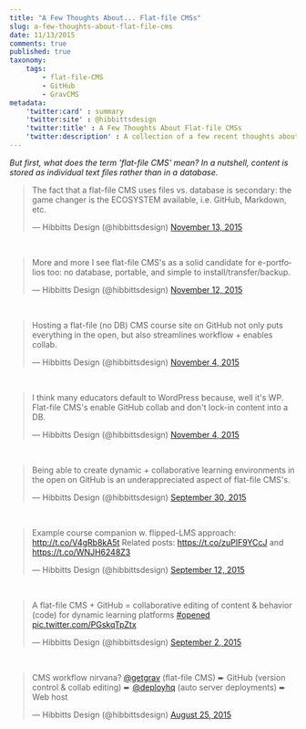 ```yaml
---
title: "A Few Thoughts About... Flat-file CMSs"
slug: a-few-thoughts-about-flat-file-cms
date: 11/13/2015
comments: true
published: true
taxonomy:
    tags:
        - flat-file-CMS
        - GitHub
        - GravCMS
metadata:
    'twitter:card' : summary
    'twitter:site' : @hibbittsdesign
    'twitter:title' : A Few Thoughts About Flat-file CMSs
    'twitter:description' : A collection of a few recent thoughts about flat-file CMSs.
---
```


_But first, what does the term 'flat-file CMS' mean? In a nutshell, content is stored as individual text files rather than in a database._

<blockquote class="twitter-tweet" lang="en"><p lang="en" dir="ltr">The fact that a flat-file CMS uses files vs. database is secondary: the game changer is the ECOSYSTEM available, i.e. GitHub, Markdown, etc.</p>&mdash; Hibbitts Design (@hibbittsdesign) <a href="https://twitter.com/hibbittsdesign/status/665245264379187201">November 13, 2015</a></blockquote>
<script async src="//platform.twitter.com/widgets.js" charset="utf-8"></script>
<br>
<blockquote class="twitter-tweet" lang="en"><p lang="en" dir="ltr">More and more I see flat-file CMS&#39;s as a solid candidate for e-portfolios too: no database, portable, and simple to install/transfer/backup.</p>&mdash; Hibbitts Design (@hibbittsdesign) <a href="https://twitter.com/hibbittsdesign/status/664853954887421955">November 12, 2015</a></blockquote>
<script async src="//platform.twitter.com/widgets.js" charset="utf-8"></script>
<br>
<blockquote class="twitter-tweet" lang="en"><p lang="en" dir="ltr">Hosting a flat-file (no DB) CMS course site on GitHub not only puts everything in the open, but also streamlines workflow + enables collab.</p>&mdash; Hibbitts Design (@hibbittsdesign) <a href="https://twitter.com/hibbittsdesign/status/662030545250029568">November 4, 2015</a></blockquote>
<script async src="//platform.twitter.com/widgets.js" charset="utf-8"></script>
<br>
<blockquote class="twitter-tweet" lang="en"><p lang="en" dir="ltr">I think many educators default to WordPress because, well it&#39;s WP. Flat-file CMS&#39;s enable GitHub collab and don&#39;t lock-in content into a DB.</p>&mdash; Hibbitts Design (@hibbittsdesign) <a href="https://twitter.com/hibbittsdesign/status/662027952641736704">November 4, 2015</a></blockquote>
<script async src="//platform.twitter.com/widgets.js" charset="utf-8"></script>
<br>
<blockquote class="twitter-tweet" lang="en"><p lang="en" dir="ltr">Being able to create dynamic + collaborative learning environments in the open on GitHub is an underappreciated aspect of flat-file CMS&#39;s.</p>&mdash; Hibbitts Design (@hibbittsdesign) <a href="https://twitter.com/hibbittsdesign/status/649336394276429825">September 30, 2015</a></blockquote>
<script async src="//platform.twitter.com/widgets.js" charset="utf-8"></script>
<br>
<blockquote class="twitter-tweet" lang="en"><p lang="en" dir="ltr">Example course companion w. flipped-LMS approach: <a href="http://t.co/V4gRb8kA5t">http://t.co/V4gRb8kA5t</a> Related posts: <a href="https://t.co/zuPIF9YCcJ">https://t.co/zuPIF9YCcJ</a> and <a href="https://t.co/WNJH6248Z3">https://t.co/WNJH6248Z3</a></p>&mdash; Hibbitts Design (@hibbittsdesign) <a href="https://twitter.com/hibbittsdesign/status/642849942134886400">September 12, 2015</a></blockquote>
<script async src="//platform.twitter.com/widgets.js" charset="utf-8"></script>
<br>
<blockquote class="twitter-tweet" lang="en"><p lang="en" dir="ltr">A flat-file CMS + GitHub = collaborative editing of content &amp; behavior (code) for dynamic learning platforms <a href="https://twitter.com/hashtag/opened?src=hash">#opened</a> <a href="http://t.co/PGskqTpZtx">pic.twitter.com/PGskqTpZtx</a></p>&mdash; Hibbitts Design (@hibbittsdesign) <a href="https://twitter.com/hibbittsdesign/status/639142569918640128">September 2, 2015</a></blockquote>
<script async src="//platform.twitter.com/widgets.js" charset="utf-8"></script>
<br>
<blockquote class="twitter-tweet" lang="en"><p lang="en" dir="ltr">CMS workflow nirvana? <a href="https://twitter.com/getgrav">@getgrav</a> (flat-file CMS) ➨ GitHub (version control &amp; collab editing) ➨ <a href="https://twitter.com/deployhq">@deployhq</a> (auto server deployments) ➨ Web host</p>&mdash; Hibbitts Design (@hibbittsdesign) <a href="https://twitter.com/hibbittsdesign/status/636230420086984705">August 25, 2015</a></blockquote>
<script async src="//platform.twitter.com/widgets.js" charset="utf-8"></script>
